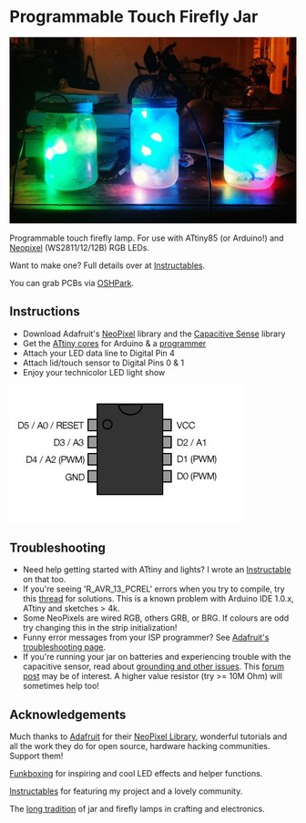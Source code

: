 Programmable Touch Firefly Jar 
================================

![ATtiny85](./Misc/jarsmall.jpg)

Programmable touch firefly lamp. For use with ATtiny85 (or Arduino!) and [Neopixel](https://www.adafruit.com/categories/37) (WS2811/12/12B) RGB LEDs. 

Want to make one? Full details over at [Instructables](http://www.instructables.com/id/Programmable-LED-Firefly-Jar/).

You can grab PCBs via [OSHPark](http://oshpark.com/shared_projects/p76iCXLt).

Instructions
------------

* Download Adafruit's [NeoPixel](https://github.com/adafruit/Adafruit_NeoPixel) library and the [Capacitive Sense](http://playground.arduino.cc//Main/CapacitiveSensor) library
* Get the [ATtiny cores](https://code.google.com/p/arduino-tiny/) for Arduino & a [programmer](https://www.adafruit.com/products/46)
* Attach your LED data line to Digital Pin 4
* Attach lid/touch sensor to Digital Pins 0 & 1
* Enjoy your technicolor LED light show

![ATtiny85](./Misc/attiny.jpg)

Troubleshooting
------------

* Need help getting started with ATtiny and lights? I wrote an [Instructable](http://www.instructables.com/id/Use-a-1-ATTiny-to-drive-addressable-RGB-LEDs/) on that too.
* If you're seeing 'R_AVR_13_PCREL' errors when you try to compile, try this [thread](http://forum.arduino.cc/index.php?topic=116674.0) for solutions. This is a known problem with Arduino IDE 1.0.x, ATtiny and sketches > 4k.
* Some NeoPixels are wired RGB, others GRB, or BRG. If colours are odd try changing this in the strip initialization!
* Funny error messages from your ISP programmer? See [Adafruit's troubleshooting page](https://learn.adafruit.com/usbtinyisp/help).
* If you're running your jar on batteries and experiencing trouble with the capacitive sensor, read about [grounding and other issues](http://playground.arduino.cc/Main/CapacitiveSensor). This [forum post](http://forum.arduino.cc/index.php?topic=143857.msg1093668) may be of interest. A higher value resistor (try >= 10M Ohm) will sometimes help too!

Acknowledgements
------------

Much thanks to [Adafruit](http://adafruit.com) for their [NeoPixel Library](https://github.com/adafruit/Adafruit_NeoPixel), wonderful tutorials and all the work they do for open source, hardware hacking communities. Support them!

[Funkboxing](http://funkboxing.com/wordpress/?p=2154) for inspiring and cool LED effects and helper functions.

[Instructables](http://instructables.com) for featuring my project and a lovely community.

The [long tradition](http://www.instructables.com/id/Jar-of-Fireflies/) of jar and firefly lamps in crafting and electronics.

